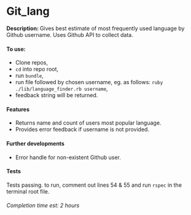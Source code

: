# Git_lang

<b>Description: </b> Gives best estimate of most frequently used language by Github username. Uses Github API to collect data.

#### To use:
- Clone repos,
- `cd` into repo root,
- run `bundle`,
- run file followed by chosen username, eg. as follows: `ruby ./lib/language_finder.rb username`,
- feedback string will be returned.

#### Features
- Returns name and count of users most popular language.
- Provides error feedback if username is not provided.

#### Further developments
- Error handle for non-existent Github user.

#### Tests
Tests passing. to run, comment out lines 54 & 55 and run `rspec` in the terminal root file.

###### Completion time est: 2 hours
